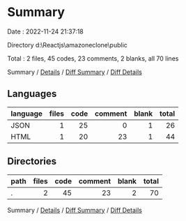 # Summary

Date : 2022-11-24 21:37:18

Directory d:\\Reactjs\\amazoneclone\\public

Total : 2 files,  45 codes, 23 comments, 2 blanks, all 70 lines

Summary / [Details](details.md) / [Diff Summary](diff.md) / [Diff Details](diff-details.md)

## Languages
| language | files | code | comment | blank | total |
| :--- | ---: | ---: | ---: | ---: | ---: |
| JSON | 1 | 25 | 0 | 1 | 26 |
| HTML | 1 | 20 | 23 | 1 | 44 |

## Directories
| path | files | code | comment | blank | total |
| :--- | ---: | ---: | ---: | ---: | ---: |
| . | 2 | 45 | 23 | 2 | 70 |

Summary / [Details](details.md) / [Diff Summary](diff.md) / [Diff Details](diff-details.md)